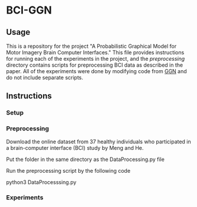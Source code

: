 # BCI-GGN

## Usage

This is a repository for the project "A Probabilistic Graphical Model for Motor
Imagery Brain Computer Interfaces." This file provides instructions for running
each of the experiments in the project, and the _preprocessing_ directory
contains scripts for preprocessing BCI data as described in the paper. All of
the experiments were done by modifying code from
[GGN](https://github.com/ICLab4DL/GGN) and do not include separate scripts.

## Instructions

### Setup

### Preprocessing

Download the online dataset from  37 healthy individuals who participated in a
brain-computer interface (BCI) study by Meng and He. 

Put the folder in the same directory as the DataProcessing.py file

Run the preprocessing script by the following code

python3 DataProcesssing.py

### Experiments
